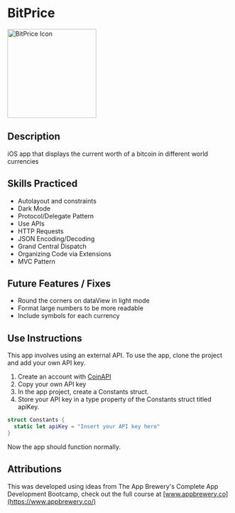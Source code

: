# BitPrice

<img src="https://user-images.githubusercontent.com/93546810/184053623-98719f14-46d2-4559-b985-01fc6a4e8d00.png" alt="BitPrice Icon" width="200"/>


## Description
iOS app that displays the current worth of a bitcoin in different world currencies

## Skills Practiced

* Autolayout and constraints
* Dark Mode
* Protocol/Delegate Pattern
* Use APIs
* HTTP Requests
* JSON Encoding/Decoding
* Grand Central Dispatch
* Organizing Code via Extensions
* MVC Pattern

## Future Features / Fixes
* Round the corners on dataView in light mode
* Format large numbers to be more readable
* Include symbols for each currency

## Use Instructions

This app involves using an external API. To use the app, clone the project and add your own API key.

1. Create an account with [CoinAPI](https://www.coinapi.io)
2. Copy your own API key
3. In the app project, create a Constants struct.
4. Store your API key in a type property of the Constants struct titled apiKey.

```swift
struct Constants {
  static let apiKey = "Insert your API key here"
}

```

Now the app should function normally.

## Attributions

This was developed using ideas from The App Brewery's Complete App Development Bootcamp, check out the full course at [www.appbrewery.co](https://www.appbrewery.co/)
